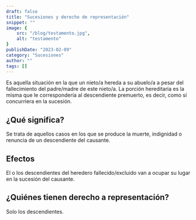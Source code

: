 ```yaml
---
draft: false
title: "Sucesiones y derecho de representación"
snippet: ""
image: {
    src: "/blog/testamento.jpg",
    alt: "testamento"
}
publishDate: "2023-02-09"
category: "Sucesiones"
author: ""
tags: []
---
```


Es aquella situación en la que un nieto/a hereda a su abuelo/a a pesar del fallecimiento del padre/madre de este nieto/a.
La porción hereditaria es la misma que le correspondería al descendiente premuerto, es decir, como sí concurriera en la sucesión.

## ¿Qué significa?

Se trata de aquellos casos en los que se produce la muerte, indignidad o renuncia de un descendiente del causante.

## Efectos

El o los descendientes del heredero fallecido/excluido van a ocupar su lugar en la sucesión del causante.

## ¿Quiénes tienen derecho a representación?

Solo los descendientes.

